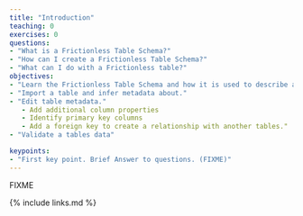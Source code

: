 ```yaml
---
title: "Introduction"
teaching: 0
exercises: 0
questions:
- "What is a Frictionless Table Schema?"
- "How can I create a Frictionless Table Schema?"
- "What can I do with a Frictionless table?"
objectives:
- "Learn the Frictionless Table Schema and how it is used to describe a tabular dataset."
- "Import a table and infer metadata about."
- "Edit table metadata."
   - Add additional column properties
   - Identify primary key columns
   - Add a foreign key to create a relationship with another tables."
- "Validate a tables data"

keypoints:
- "First key point. Brief Answer to questions. (FIXME)"
---
```

FIXME

{% include links.md %}

